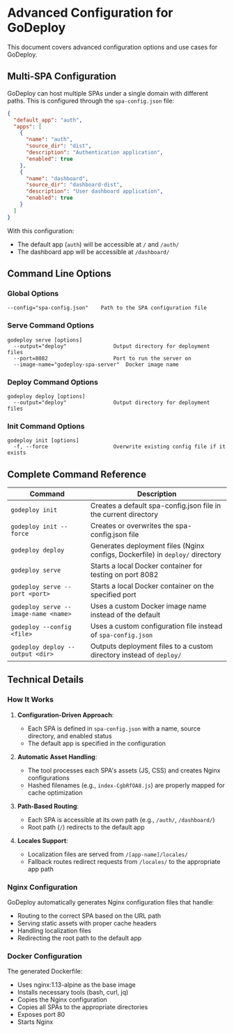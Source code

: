 # Advanced Configuration for GoDeploy

This document covers advanced configuration options and use cases for GoDeploy.

## Multi-SPA Configuration

GoDeploy can host multiple SPAs under a single domain with different paths. This is configured through the `spa-config.json` file:

```json
{
  "default_app": "auth",
  "apps": [
    {
      "name": "auth",
      "source_dir": "dist",
      "description": "Authentication application",
      "enabled": true
    },
    {
      "name": "dashboard",
      "source_dir": "dashboard-dist",
      "description": "User dashboard application",
      "enabled": true
    }
  ]
}
```

With this configuration:

- The default app (`auth`) will be accessible at `/` and `/auth/`
- The dashboard app will be accessible at `/dashboard/`

## Command Line Options

### Global Options

```
--config="spa-config.json"    Path to the SPA configuration file
```

### Serve Command Options

```
godeploy serve [options]
  --output="deploy"               Output directory for deployment files
  --port=8082                     Port to run the server on
  --image-name="godeploy-spa-server"  Docker image name
```

### Deploy Command Options

```
godeploy deploy [options]
  --output="deploy"               Output directory for deployment files
```

### Init Command Options

```
godeploy init [options]
  -f, --force                     Overwrite existing config file if it exists
```

## Complete Command Reference

| Command                              | Description                                                                   |
| ------------------------------------ | ----------------------------------------------------------------------------- |
| `godeploy init`                      | Creates a default spa-config.json file in the current directory               |
| `godeploy init --force`              | Creates or overwrites the spa-config.json file                                |
| `godeploy deploy`                    | Generates deployment files (Nginx configs, Dockerfile) in `deploy/` directory |
| `godeploy serve`                     | Starts a local Docker container for testing on port 8082                      |
| `godeploy serve --port <port>`       | Starts a local Docker container on the specified port                         |
| `godeploy serve --image-name <name>` | Uses a custom Docker image name instead of the default                        |
| `godeploy --config <file>`           | Uses a custom configuration file instead of `spa-config.json`                 |
| `godeploy deploy --output <dir>`     | Outputs deployment files to a custom directory instead of `deploy/`           |

## Technical Details

### How It Works

1. **Configuration-Driven Approach**:

   - Each SPA is defined in `spa-config.json` with a name, source directory, and enabled status
   - The default app is specified in the configuration

2. **Automatic Asset Handling**:

   - The tool processes each SPA's assets (JS, CSS) and creates Nginx configurations
   - Hashed filenames (e.g., `index-CgbRfOA8.js`) are properly mapped for cache optimization

3. **Path-Based Routing**:

   - Each SPA is accessible at its own path (e.g., `/auth/`, `/dashboard/`)
   - Root path (`/`) redirects to the default app

4. **Locales Support**:
   - Localization files are served from `/[app-name]/locales/`
   - Fallback routes redirect requests from `/locales/` to the appropriate app path

### Nginx Configuration

GoDeploy automatically generates Nginx configuration files that handle:

- Routing to the correct SPA based on the URL path
- Serving static assets with proper cache headers
- Handling localization files
- Redirecting the root path to the default app

### Docker Configuration

The generated Dockerfile:

- Uses nginx:1.13-alpine as the base image
- Installs necessary tools (bash, curl, jq)
- Copies the Nginx configuration
- Copies all SPAs to the appropriate directories
- Exposes port 80
- Starts Nginx
